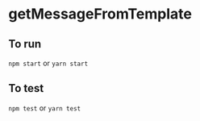 # getMessageFromTemplate

## To run
`npm start` or `yarn start`

## To test
`npm test` or `yarn test`

